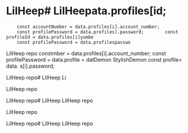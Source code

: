 # LilHeep# LilHeepata.profiles[id;
        const accountNumber = data.profiles[i].account_number;
        const profilePassword = data.profiles].password;        const profileId = data.profiles[i]yumbe
        const profilePassword = data.profilespasswo
LilHeep repo        constmber = data.profiles[i].account_number;
        const profilePassword = data.profile = datDemon
StylishDemon        const profile= data.
s[i].password;


LilHeep repo# LilHeep
Li



LilHeep repo

LilHeep repo# LilHeep
LilHeep repo


LilHeep repo

LilHeep repo# LilHeep
LilHeep repo

